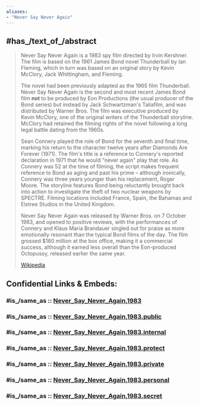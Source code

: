 ```yaml
---
aliases:
- "Never Say Never Again"
---
```


## #has_/text_of_/abstract 

> Never Say Never Again is a 1983 spy film directed by Irvin Kershner. 
> The film is based on the 1961 James Bond novel Thunderball by Ian Fleming, 
> which in turn was based on an original story by Kevin McClory, Jack Whittingham, and Fleming. 
> 
> The novel had been previously adapted as the 1965 film Thunderball. 
> Never Say Never Again is the second and most recent James Bond film __not__ to be produced by Eon Productions 
> (the usual producer of the Bond series) but instead by Jack Schwartzman's Taliafilm, and was distributed by Warner Bros. 
> The film was executive produced by Kevin McClory, one of the original writers of the Thunderball storyline. 
> McClory had retained the filming rights of the novel following a long legal battle dating from the 1960s.
>
> Sean Connery played the role of Bond for the seventh and final time, 
> marking his return to the character twelve years after Diamonds Are Forever (1971). 
> The film's title is a reference to Connery's reported declaration in 1971 that he would "never again" play that role. As Connery was 52 at the time of filming, the script makes frequent reference to Bond as aging and past his prime – although ironically, Connery was three years younger than his replacement, Roger Moore. The storyline features Bond being reluctantly brought back into action to investigate the theft of two nuclear weapons by SPECTRE. Filming locations included France, Spain, the Bahamas and Elstree Studios in the United Kingdom.
>
> Never Say Never Again was released by Warner Bros. on 7 October 1983, and opened to positive reviews, with the performances of Connery and Klaus Maria Brandauer singled out for praise as more emotionally resonant than the typical Bond films of the day. The film grossed $160 million at the box office, making it a commercial success, although it earned less overall than the Eon-produced Octopussy, released earlier the same year.
>
> [Wikipedia](https://en.wikipedia.org/wiki/Never%20Say%20Never%20Again)


## Confidential Links & Embeds: 

### #is_/same_as :: [Never_Say_Never_Again,1983](/_Standards/Society/Communication/Media/Movie/Movie-Genre/Thriller-Movie/James_Bond,films/Never_Say_Never_Again,1983.md) 

### #is_/same_as :: [Never_Say_Never_Again,1983.public](/_public/Society/Communication/Media/Movie/Movie-Genre/Thriller-Movie/James_Bond,films/Never_Say_Never_Again,1983.public.md) 

### #is_/same_as :: [Never_Say_Never_Again,1983.internal](/_internal/Society/Communication/Media/Movie/Movie-Genre/Thriller-Movie/James_Bond,films/Never_Say_Never_Again,1983.internal.md) 

### #is_/same_as :: [Never_Say_Never_Again,1983.protect](/_protect/Society/Communication/Media/Movie/Movie-Genre/Thriller-Movie/James_Bond,films/Never_Say_Never_Again,1983.protect.md) 

### #is_/same_as :: [Never_Say_Never_Again,1983.private](/_private/Society/Communication/Media/Movie/Movie-Genre/Thriller-Movie/James_Bond,films/Never_Say_Never_Again,1983.private.md) 

### #is_/same_as :: [Never_Say_Never_Again,1983.personal](/_personal/Society/Communication/Media/Movie/Movie-Genre/Thriller-Movie/James_Bond,films/Never_Say_Never_Again,1983.personal.md) 

### #is_/same_as :: [Never_Say_Never_Again,1983.secret](/_secret/Society/Communication/Media/Movie/Movie-Genre/Thriller-Movie/James_Bond,films/Never_Say_Never_Again,1983.secret.md)

